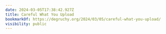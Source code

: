 ```yaml
---
date: 2024-03-05T17:38:42.927Z
title: Careful What You Upload
bookmarkOf: https://degruchy.org/2024/03/05/careful-what-you-upload/
visibility: public
---
```

